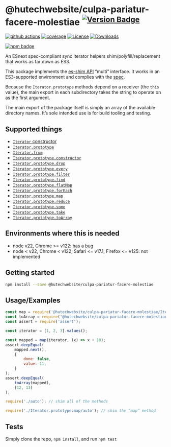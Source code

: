 # @hutechwebsite/culpa-pariatur-facere-molestiae <sup>[![Version Badge][npm-version-svg]][package-url]</sup>

[![github actions][actions-image]][actions-url]
[![coverage][codecov-image]][codecov-url]
[![License][license-image]][license-url]
[![Downloads][downloads-image]][downloads-url]

[![npm badge][npm-badge-png]][package-url]

An ESnext spec-compliant sync iterator helpers shim/polyfill/replacement that works as far down as ES3.

This package implements the [es-shim API](https://github.com/es-shims/api) “multi” interface. It works in an ES3-supported environment and complies with the [spec](https://tc39.es/ecma262/#sec-additional-properties-of-the-string.prototype-object).

Because the `Iterator.prototype` methods depend on a receiver (the `this` value), the main export in each subdirectory takes the string to operate on as the first argument.

The main export of the package itself is simply an array of the available directory names. It’s sole intended use is for build tooling and testing.

## Supported things

 - [`Iterator` constructor](https://tc39.es/proposal-iterator-helpers/#sec-iterator-constructor)
 - [`Iterator.prototype`](https://tc39.es/proposal-iterator-helpers/#sec-iterator.prototype)
 - [`Iterator.from`](https://tc39.es/proposal-iterator-helpers/#sec-iterator.from)
 - [`Iterator.prototype.constructor`](https://tc39.es/proposal-iterator-helpers/#sec-iteratorprototype.constructor)
 - [`Iterator.prototype.drop`](https://tc39.es/proposal-iterator-helpers/#sec-iteratorprototype.drop)
 - [`Iterator.prototype.every`](https://tc39.es/proposal-iterator-helpers/#sec-iteratorprototype.every)
 - [`Iterator.prototype.filter`](https://tc39.es/proposal-iterator-helpers/#sec-iteratorprototype.filter)
 - [`Iterator.prototype.find`](https://tc39.es/proposal-iterator-helpers/#sec-iteratorprototype.find)
 - [`Iterator.prototype.flatMap`](https://tc39.es/proposal-iterator-helpers/#sec-iteratorprototype.flatmap)
 - [`Iterator.prototype.forEach`](https://tc39.es/proposal-iterator-helpers/#sec-iteratorprototype.foreach)
 - [`Iterator.prototype.map`](https://tc39.es/proposal-iterator-helpers/#sec-iteratorprototype.map)
 - [`Iterator.prototype.reduce`](https://tc39.es/proposal-iterator-helpers/#sec-iteratorprototype.reduce)
 - [`Iterator.prototype.some`](https://tc39.es/proposal-iterator-helpers/#sec-iteratorprototype.some)
 - [`Iterator.prototype.take`](https://tc39.es/proposal-iterator-helpers/#sec-iteratorprototype.take)
 - [`Iterator.prototype.toArray`](https://tc39.es/proposal-iterator-helpers/#sec-iteratorprototype.toarray)

## Environments where this is needed

 - node v22, Chrome >= v122: has a [bug](https://issues.chromium.org/issues/336839115)
 - node < v22, Chrome < v122, Safari <= v17.1, Firefox <= v125: not implemented

## Getting started

```sh
npm install --save @hutechwebsite/culpa-pariatur-facere-molestiae
```

## Usage/Examples

```js
const map = require('@hutechwebsite/culpa-pariatur-facere-molestiae/Iterator.prototype.map');
const toArray = require('@hutechwebsite/culpa-pariatur-facere-molestiae/Iterator.prototype.toArray');
const assert = require('assert');

const iterator = [1, 2, 3].values();

const mapped = map(iterator, (x) => x + 10);
assert.deepEqual(
	mapped.next(),
    {
        done: false,
        value: 11,
    }
);
assert.deepEqual(
    toArray(mapped),
    [12, 13]
);
```

```js
require('./auto'); // shim all of the methods

require('./Iterator.prototype.map/auto'); // shim the “map” method
```

## Tests
Simply clone the repo, `npm install`, and run `npm test`

[package-url]: https://npmjs.org/package/@hutechwebsite/culpa-pariatur-facere-molestiae
[npm-version-svg]: https://versionbadg.es/hutechwebsite/culpa-pariatur-facere-molestiae.svg
[deps-svg]: https://david-dm.org/hutechwebsite/culpa-pariatur-facere-molestiae.svg
[deps-url]: https://david-dm.org/hutechwebsite/culpa-pariatur-facere-molestiae
[dev-deps-svg]: https://david-dm.org/hutechwebsite/culpa-pariatur-facere-molestiae/dev-status.svg
[dev-deps-url]: https://david-dm.org/hutechwebsite/culpa-pariatur-facere-molestiae#info=devDependencies
[npm-badge-png]: https://nodei.co/npm/@hutechwebsite/culpa-pariatur-facere-molestiae.png?downloads=true&stars=true
[license-image]: https://img.shields.io/npm/l/@hutechwebsite/culpa-pariatur-facere-molestiae.svg
[license-url]: LICENSE
[downloads-image]: https://img.shields.io/npm/dm/@hutechwebsite/culpa-pariatur-facere-molestiae.svg
[downloads-url]: https://npm-stat.com/charts.html?package=@hutechwebsite/culpa-pariatur-facere-molestiae
[codecov-image]: https://codecov.io/gh/hutechwebsite/culpa-pariatur-facere-molestiae/branch/main/graphs/badge.svg
[codecov-url]: https://app.codecov.io/gh/hutechwebsite/culpa-pariatur-facere-molestiae/
[actions-image]: https://img.shields.io/endpoint?url=https://github-actions-badge-u3jn4tfpocch.runkit.sh/hutechwebsite/culpa-pariatur-facere-molestiae
[actions-url]: https://github.com/hutechwebsite/culpa-pariatur-facere-molestiae/actions
